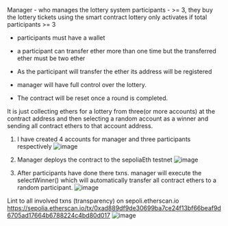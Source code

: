 Manager - who manages the lottery system 
participants - >= 3, they buy the lottery tickets using the smart contract
lottery only activates if total participants >= 3

- participants must have a wallet
- a participant can transfer ether more than one time but the transferred ether must be two ether
- As the participant will transfer the ether its address will be registered
- manager will have full control over the lottery.

- The contract will be reset once a round is completed.

It is just collecting ethers for a lottery from three(or more accounts) at the 
contract address and then selecting a random account as a winner and sending
all contract ethers to that account address.

1. I have created 4 accounts for manager and three participants respectively
   ![image](https://github.com/mkbhru/lottery-system-dapp/assets/74449664/0e0147d9-bfef-4b45-8003-b5283957d757)

2. Manager deploys the contract to the sepoliaEth testnet
   ![image](https://github.com/mkbhru/lottery-system-dapp/assets/74449664/99ef4759-e619-498c-a1da-c2ad342d0699)

3. After participants have done there txns. manager will execute the selectWinner() which will automatically transfer all contract ethers to a random participant.
![image](https://github.com/mkbhru/lottery-system-dapp/assets/74449664/5ec1c74f-450e-4a21-9bc6-b8ac133c673d)

Lint to all involved txns (transparency) on sepoli.etherscan.io 
https://sepolia.etherscan.io/tx/0xad889df9de30699ba7ce24f13bf66beaf9d6705ad17664b6788224c4bd80d017
![image](https://github.com/mkbhru/lottery-system-dapp/assets/74449664/cc29632c-8f25-4dd4-8092-4167c4a60499)
